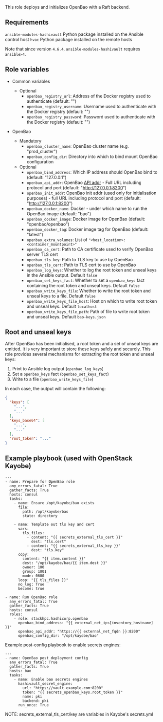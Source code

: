 This role deploys and initializes OpenBao with a Raft backend.

Requirements
------------

`ansible-modules-hashivault` Python package installed on the Ansible control host
`hvac` Python package installed on the remote hosts

Note that since version `4.6.4`, `ansible-modules-hashivault` requires
`ansible>4`.

Role variables
--------------

* Common variables
  * Optional
    * `openbao_registry_url`: Address of the Docker registry used to authenticate (default: "")
    * `openbao_registry_username`: Username used to authenticate with the Docker registry (default: "")
    * `openbao_registry_password`: Password used to authenticate with the Docker registry (default: "")

* OpenBao
  * Mandatory
    * `openbao_cluster_name`: OpenBao cluster name (e.g. "prod_cluster")
    * `openbao_config_dir`: Directory into which to bind mount OpenBao configuration
  * Optional
    * `openbao_bind_address`: Which IP address should OpenBao bind to (default: "127.0.0.1")
    * `openbao_api_addr`: OpenBao [API addr](https://openbao.org/docs/configuration/#high-availability-parameters) - Full URL including protocol and port (default: "http://127.0.0.1:8200")
    * `openbao_init_addr`: OpenBao init addr (used only for initialisation purposes) - full URL including protocol and port (default: "http://127.0.0.1:8200")
    * `openbao_docker_name`: Docker - under which name to run the OpenBao image (default: "bao")
    * `openbao_docker_image`: Docker image for OpenBao (default: "openbao/openbao")
    * `openbao_docker_tag`: Docker image tag for OpenBao (default: "latest")
    * `openbao_extra_volumes`: List of `"<host_location>:<container_mountpoint>"`
    * `openbao_ca_cert`: Path to CA certificate used to verify OpenBao server TLS cert
    * `openbao_tls_key`: Path to TLS key to use by OpenBao
    * `openbao_tls_cert`: Path to TLS cert to use by OpenBao
    * `openbao_log_keys`: Whether to log the root token and unseal keys in the Ansible output. Default `false`
    * `openbao_set_keys_fact`: Whether to set a `openbao_keys` fact containing the root token and unseal keys. Default `false`
    * `openbao_write_keys_file`: Whether to write the root token and unseal keys to a file. Default `false`
    * `openbao_write_keys_file_host`: Host on which to write root token and unseal keys. Default `localhost`
    * `openbao_write_keys_file_path`: Path of file to write root token and unseal keys. Default `bao-keys.json`

Root and unseal keys
--------------------

After OpenBao has been initialised, a root token and a set of unseal keys are emitted.
It is very important to store these keys safely and securely.
This role provides several mechanisms for extracting the root token and unseal keys:

1. Print to Ansible log output (`openbao_log_keys`)
1. Set a `openbao_keys` fact (`openbao_set_keys_fact`)
1. Write to a file (`openbao_write_keys_file`)

In each case, the output will contain the following:

```json
{
  "keys": [
    "...",
    "..."
  ],
  "keys_base64": [
    "...",
    "..."
  ],
  "root_token": "..."
}
```

Example playbook (used with OpenStack Kayobe)
---------------------------------------------

```
---
- name: Prepare for OpenBao role
  any_errors_fatal: True
  gather_facts: True
  hosts: consul
  tasks:
    - name: Ensure /opt/kayobe/bao exists
      file:
        path: /opt/kayobe/bao
        state: directory

    - name: Template out tls key and cert
      vars:
        tls_files:
          - content: "{{ secrets_external_tls_cert }}"
            dest: "tls.cert"
          - content: "{{ secrets_external_tls_key }}"
            dest: "tls.key"
      copy:
        content: "{{ item.content }}"
        dest: "/opt/kayobe/bao/{{ item.dest }}"
        owner: 100
        group: 1001
        mode: 0600
      loop: "{{ tls_files }}"
      no_log: True
      become: true

- name: Run OpenBao role
  any_errors_fatal: True
  gather_facts: True
  hosts: consul
  roles:
    - role: stackhpc.hashicorp.openbao
      openbao_bind_address: "{{ external_net_ips[inventory_hostname] }}"
      openbao_api_addr: "https://{{ external_net_fqdn }}:8200"
      openbao_config_dir: "/opt/kayobe/bao"
```

Example post-config playbook to enable secrets engines:
```
---
- name: OpenBao post deployment config
  any_errors_fatal: True
  gather_facts: True
  hosts: bao
  tasks:
    - name: Enable bao secrets engines
      hashivault_secret_engine:
        url: "https://vault.example.com:8200"
        token: "{{ secrets_openbao_keys.root_token }}"
        name: pki
        backend: pki
      run_once: True
```

NOTE: secrets_external_tls_cert/key are variables in Kayobe's secrets.yml
